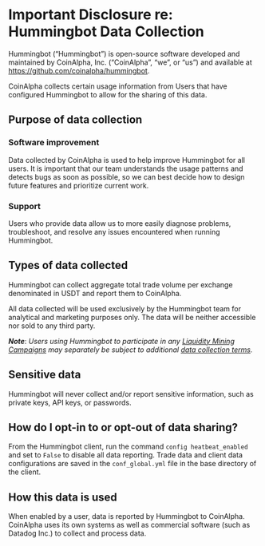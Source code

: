 # Important Disclosure re: Hummingbot Data Collection
 
Hummingbot (“Hummingbot”) is open-source software developed and maintained by CoinAlpha, Inc. (“CoinAlpha”, “we”, or “us”) and available at https://github.com/coinalpha/hummingbot.

CoinAlpha collects certain usage information from Users that have configured Hummingbot to allow for the sharing of this data.

## Purpose of data collection

### Software improvement

Data collected by CoinAlpha is used to help improve Hummingbot for all users. It is important that our team understands the usage patterns and detects bugs as soon as possible, so we can best decide how to design future features and prioritize current work.

### Support

Users who provide data allow us to more easily diagnose problems, troubleshoot, and resolve any issues encountered when running Hummingbot.

## Types of data collected

Hummingbot can collect aggregate total trade volume per exchange denominated in USDT and report them to CoinAlpha.

All data collected will be used exclusively by the Hummingbot team for analytical and marketing purposes only. The data will be neither accessible nor sold to any third party.

***Note***: *Users using Hummingbot to participate in any [Liquidity Mining Campaigns](https://docs.hummingbot.io/liquidity-mining/campaigns/) may separately be subject to additional [data collection terms](https://hummingbot.io/liquidity-mining-policy/).*

## Sensitive data

Hummingbot will never collect and/or report sensitive information, such as private keys, API keys, or passwords.

## How do I opt-in to or opt-out of data sharing?

From the Hummingbot client, run the command `config heatbeat_enabled` and set to `False` to disable all data reporting. Trade data and client data configurations are saved in the `conf_global.yml` file in the base directory of the client.

## How this data is used

When enabled by a user, data is reported by Hummingbot to CoinAlpha. CoinAlpha uses its own systems as well as commercial software (such as Datadog Inc.) to collect and process data.
